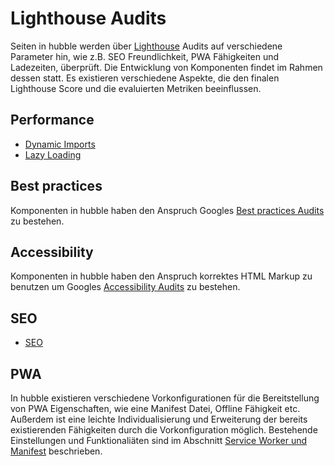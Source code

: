 # Lighthouse Audits

Seiten in hubble werden über [Lighthouse](https://github.com/GoogleChrome/lighthouse) Audits auf
verschiedene Parameter hin, wie z.B. SEO Freundlichkeit, PWA Fähigkeiten und Ladezeiten, überprüft.
Die Entwicklung von Komponenten findet im Rahmen dessen statt.
Es existieren verschiedene Aspekte, die den finalen Lighthouse Score und die evaluierten Metriken beeinflussen.

## Performance
- [Dynamic Imports](../architectureanddataflow/dynamicimports.md)
- [Lazy Loading](../architectureanddataflow/lazyloading.md)

## Best practices
Komponenten in hubble haben den Anspruch Googles 
[Best practices Audits](https://developers.google.com/web/fundamentals/accessibility?utm_source=lighthouse&utm_medium=devtools) zu bestehen. 

## Accessibility
Komponenten in hubble haben den Anspruch korrektes HTML Markup zu benutzen um Googles 
[Accessibility Audits](https://web.dev/lighthouse-best-practices/) zu bestehen. 

## SEO
- [SEO](../seo.md)

## PWA
In hubble existieren verschiedene Vorkonfigurationen für die Bereitstellung von PWA Eigenschaften, wie
eine Manifest Datei, Offline Fähigkeit etc. Außerdem ist eine leichte Individualisierung und
Erweiterung der bereits existierenden Fähigkeiten durch die Vorkonfiguration möglich. 
Bestehende Einstellungen und Funktionaliäten sind im Abschnitt
[Service Worker und Manifest](../architectureanddataflow/serviceworkerandmanifesg.md) beschrieben.


